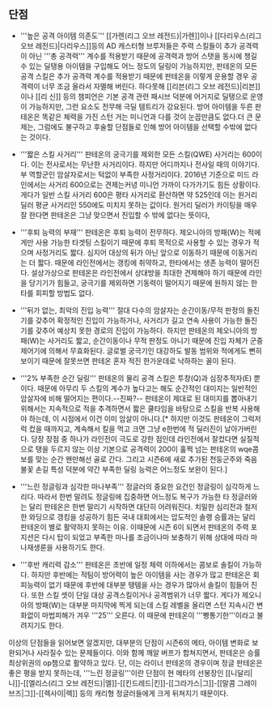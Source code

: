 단점
----

 * '''높은 공격 아이템 의존도'''
 [[가렌(리그 오브 레전드)|가렌]]이나 [[다리우스(리그 오브 레전드)|다리우스]]등의 AD 캐스터형 브루저들은 주력 스킬들이 추가 공격력이 아닌 '''총 공격력''' 계수를 적용받기 때문에 공격력과 방어 스탯을 동시에 챙길 수 있는 딜탱용 아이템을 구입해도 어느 정도의 딜링이 가능하지만, 판테온의 모든 공격 스킬은 추가 공격력 계수를 적용받기 때문에 판테온을 이렇게 운용할 경우 공격력이 너무 조금 올라서 자멸해 버린다. 하다못해 [[리븐(리그 오브 레전드)|리븐]]이나 [[리 신]] 등의 챔피언은 기본 공격 관련 패시브 덕분에 어거지로 딜탱으로 운영이 가능하지만, 그런 요소도 전무해 극딜 템트리가 강요된다. 방어 아이템을 두른 판테온은 똑같은 체력을 가진 스턴 거는 미니언과 다를 것이 눈꼽만큼도 없다.더 큰 문제는, 그럼에도 불구하고 후술할 단점들로 인해 방어 아이템을 선택할 수밖에 없다는 것이다.

 * '''짧은 스킬 사거리'''
 판테온의 궁극기를 제외한 모든 스킬(QWE) 사거리는 600이다. 이는 전사로서는 무난한 사거리이다. 하지만 어디까지나 전사일 때의 이야기다. 부 역할군인 암살자로서는 턱없이 부족한 사정거리이다. 2016년 기준으로 미드 라인에서는 사거리 600으로는 견제는커녕 미니언 가까이 다가가기도 힘든 상황이다. 게다가 일반 스킬 사거리 600은 평타 사거리로 환산하면 약 525인데 이는 원거리 딜러 평균 사거리인 550에도 미치지 못하는 값이다. 원거리 딜러가 카이팅을 매우 잘 한다면 판테온은 그냥 맞으면서 진입할 수 밖에 없다는 뜻이다,

 * '''후퇴 능력의 부재'''
 판테온은 후퇴 능력이 전무하다. 제오니아의 방패(W)는 적에게만 사용 가능한 타겟팅 스킬이기 때문에 후퇴 목적으로 사용할 수 있는 경우가 적으며 사정거리도 짧다. 심지어 대상의 뒤가 아닌 앞으로 이동하기 때문에 이동거리는 더 짧다. 때문에 라인전에서는 갱킹에 취약하고, 한타에서는 생존 능력이 떨어진다. 설상가상으로 판테온은 라인전에서 상대방을 최대한 견제해야 하기 때문에 라인을 당기기가 힘들고, 궁극기를 제외하면 기동력이 떨어지기 때문에 원하지 않는 한타를 회피할 방법도 없다. 

 * '''뒤가 없는, 최악의 진입 능력'''
 절대 다수의 암살자는 순간이동/무적 판정의 돌진기를 갖추어 확정적인 진입이 가능하거나, 사거리가 길고 연속 사용이 가능한 돌진기를 갖추어 예상치 못한 경로의 진입이 가능하다. 하지만 판테온의 제오니아의 방패(W)는 사거리도 짧고, 순간이동이나 무적 판정도 아니기 때문에 진입 자체가 군중 제어기에 의해서 무효화된다. 글로벌 궁극기인 대강하도 발동 범위와 적에게도 뻔히 보이기 때문에 잘못쓰면 판테온 혼자 적진 한가운데로 낙하하는 꼴이 된다.

 * '''2% 부족한 순간 딜링'''
 판테온의 물리 공격 스킬은 투창(Q)과 심장추적자(E) 뿐이다. 때문에 아무리 두 스킬의 계수가 높다고는 해도 순간적인 대미지는 일반적인 암살자에 비해 떨어지는 편이다.--진짜?-- 판테온이 제대로 된 대미지를 뽑아내기 위해서는 지속적으로 적을 추격하면서 짧은 쿨타임을 바탕으로 스킬을 반복 사용해야 하는데, 이 시점에서 이건 이미 암살이 아니다.[* 하지만 이것도 판테온이 그럭저럭 컸을 때까지고, 계속해서 킬을 먹고 크면 그냥 e한번에 적 딜러진이 날아가버린다. 당장 장점 중 하나가 라인전이 극도로 강한 점인데 라인전에서 잘컸다면 실질적으로 탱을 두르지 않는 이상 기본으로 공격력이 200이 훌쩍 넘는 판테온의 wqe콤보를 맞는 순간 왠만해선 골로 간다. 그리고 시즌6에 새로 추가된 천둥군주와 죽음불꽃 손길 특성 덕분에 약간 부족한 딜링 능력은 어느정도 보완이 된다.]

 * '''느린 정글링과 심각한 마나부족'''
 정글러의 중요한 요건인 정글링이 심각하게 느리다. 따라서 한번 말려도 정글링에 집중하면 어느정도 복구가 가능한 타 정글러와는 달리 판테온은 한번 말리기 시작하면 대단히 어려워진다. 치밀한 심리전과 철저한 와딩으로 갱킹을 성공하기 힘든 국내 대회에서는 압도적인 솔랭 승률과는 달리 판테온이 별로 활약하지 못하는 이유. 이때문에 시즌 6이 되면서 판테온의 주력 포지션은 다시 탑이 되었고 부족한 마나를 조금이나마 보충하기 위해 상대에 따라 마나재생룬을 사용하기도 한다.
 
 * '''후반 캐리력 감소'''
 판테온은 초반에 일정 체력 이하에서는 콤보로 솔킬이 가능하다. 하지만 후반에는 적팀이 방어력이 높은 아이템을 사는 경우가 많고 판테온은 회피능력이 없기 때문에 후반에 대부분 탱템을 사는 경우가 많아서 솔킬이 힘들어 진다. 또한 스킬 셋이 단일 대상 공격스킬이거나 공격범위가 너무 짧다. 게다가 제오니아의 방패(W)는 대부분 마지막에 찍게 되는데 스킬 레벨을 올리면 스턴 지속시간 변화없이 마법피해가 겨우 '''25''' 오른다. 이 때문에 판테온이 '''빵통기한'''이라고 불려지기도 한다.

이상의 단점들을 읽어보면 알겠지만, 대부분의 단점이 시즌6의 메타, 아이템 변화로 보완되거나 사라질수 있는 문제들이다. 이와 함께 깨알 버프가 합쳐지면서, 판테온은 승률 최상위권의 op챔으로 활약하고 있다. 단, 이는 라이너 판테온의 경우이며 정글 판테온은 좋은 평을 받지 못하는데, '''느린 정글링'''이란 단점이 현 메타의 선봉장인 [[니달리|니]]-[[엘리스(리그 오브 레전드)|엘]]-[[킨드레드|킨]]-[[그라가스|그]]-[[말콤 그레이브즈|그]]-[[렉사이|렉]] 등의 캐리형 정글러들에게 크게 뒤쳐지기 때문이다.

